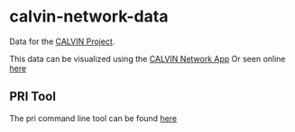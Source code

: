 # calvin-network-data

Data for the [CALVIN Project](http://calvin.ucdavis.edu/).

This data can be visualized using the [CALVIN Network App](https://github.com/ucd-cws/calvin-network-app)
Or seen online [here](http://cwn.casil.ucdavis.edu)

## PRI Tool

The pri command line tool can be found [here](https://github.com/ucd-cws/calvin-network-tools)
